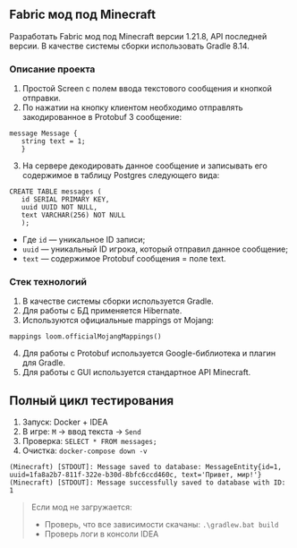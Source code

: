 ## Fabric мод под Minecraft

Разработать Fabric мод под Minecraft версии 1.21.8, API последней версии.
В качестве системы сборки использовать Gradle 8.14.

### Описание проекта
1. Простой Screen с полем ввода текстового сообщения и кнопкой отправки.
2. По нажатии на кнопку клиентом необходимо отправлять закодированное в Protobuf 3 сообщение:
```textmate
message Message {
   string text = 1;
   }
```
3. На сервере декодировать данное сообщение и записывать его содержимое в таблицу Postgres следующего вида:
```postgresql
CREATE TABLE messages (
   id SERIAL PRIMARY KEY,
   uuid UUID NOT NULL,
   text VARCHAR(256) NOT NULL
   );
```
* Где `id` — уникальное ID записи;
* `uuid` — уникальный ID игрока, который отправил данное сообщение;
* `text` — содержимое Protobuf сообщения = поле text.

### Стек технологий
1) В качестве системы сборки используется Gradle.
2) Для работы с БД применяется Hibernate.
3) Используются официальные mappings от Mojang:
```text
mappings loom.officialMojangMappings()
```
4) Для работы с Protobuf используется Google-библиотека и плагин для Gradle.
5) Для работы с GUI используется стандартное API Minecraft.


## Полный цикл тестирования
1. Запуск: Docker + IDEA
2. В игре: `M` → ввод текста → `Send`
3. Проверка: `SELECT * FROM messages;`
4. Очистка: `docker-compose down -v`

```textmate
(Minecraft) [STDOUT]: Message saved to database: MessageEntity{id=1, uuid=1fa8a2b7-811f-322e-b30d-8bfc6ccd460c, text='Привет, мир!'}
(Minecraft) [STDOUT]: Message successfully saved to database with ID: 1
```

> Если мод не загружается:
> * Проверь, что все зависимости скачаны: `.\gradlew.bat build`
> * Проверь логи в консоли IDEA
